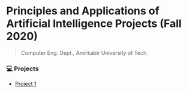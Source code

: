 # Principles and Applications of Artificial Intelligence Projects (Fall 2020)

> Computer Eng. Dept., Amirkabir University of Tech.


### 💻 Projects 

- [Project 1](https://github.com/amir78729/AI-projects/tree/master/1)


